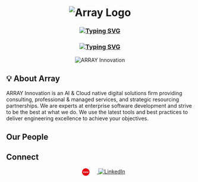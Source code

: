 


<h1 align ="center">
    <img align="center" width=280 src="https://static.wixstatic.com/media/9f8f10_0cdc6e51fd274c00b6eddad6c6eb9dd8~mv2.png/v1/fill/w_275,h_80,al_c,q_85,usm_0.66_1.00_0.01,enc_auto/LONG_1_4x.png" alt="Array Logo" />
</h1>


<h3 align="center"> 

<a href="https://github.com/ArrayInnovation"><img src="https://readme-typing-svg.demolab.com?font=Fira+Code&duration=1000&pause=10000000000000000000000&color=2FA6B2&center=true&random=false&width=535&lines=Hello! We're ARRAY Innovation, and we do" alt="Typing SVG" /></a>

</h3>

<h3 align="center">
    <a href="https://git.io/typing-svg"><img src="https://readme-typing-svg.demolab.com?font=Fira+Code&size=22&pause=1000&color=5F8BEC&center=true&random=true&width=435&lines=Artificial+Intelligence;Software+Engineering;Cloud+Engineering" alt="Typing SVG" /></a>
</h3>



<p align="center"> <img src="https://komarev.com/ghpvc/?username=ArrayInnovation&label=Profile%20views&color=2B03FD&style=for-the-badge" alt="ARRAY Innovation" /> 

## :bulb: About Array

ARRAY Innovation is an AI & Cloud native digital solutions firm providing consulting, professional & managed services, and strategic resourcing partnerships. We are experts at enterprise software development and strive to be the best at what we do. We use the latest tools and best practices to deliver engineering excellence to achieve your objectives.

## Our People




## Connect
<p align="center">
    <a href="https://www.array.world">
        <img align="center" alt="Array | Website" width="20px" src="https://github.com/SatYu26/SatYu26/blob/master/Assets/www.svg" style="margin: 0 20px;" />
    </a> 
    <a href="https://www.instagram.com/array.world"> 
    </a>
    <a href="https://www.linkedin.com/company/array-world">
        <img src="https://img.shields.io/static/v1?style=for-the-badge&message=LinkedIn&color=0A66C2&logo=LinkedIn&logoColor=FFFFFF&label=" alt="LinkedIn" /></a>    </a>
</p>



